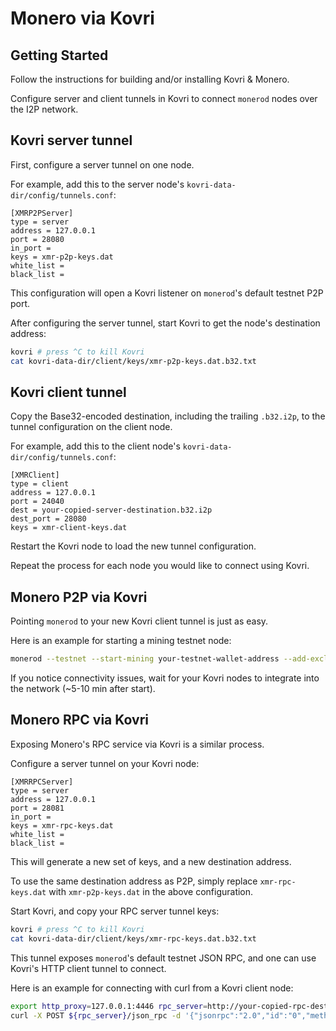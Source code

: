 # Monero via Kovri

## Getting Started

Follow the instructions for building and/or installing Kovri & Monero.

Configure server and client tunnels in Kovri to connect `monerod` nodes over the I2P network.

## Kovri server tunnel

First, configure a server tunnel on one node.

For example, add this to the server node's `kovri-data-dir/config/tunnels.conf`:

```
[XMRP2PServer]
type = server
address = 127.0.0.1
port = 28080
in_port =
keys = xmr-p2p-keys.dat
white_list =
black_list =
```

This configuration will open a Kovri listener on `monerod`'s default testnet P2P port.

After configuring the server tunnel, start Kovri to get the node's destination address:

```bash
kovri # press ^C to kill Kovri
cat kovri-data-dir/client/keys/xmr-p2p-keys.dat.b32.txt
```

## Kovri client tunnel

Copy the Base32-encoded destination, including the trailing `.b32.i2p`, to the tunnel configuration on the client node.

For example, add this to the client node's `kovri-data-dir/config/tunnels.conf`:

```
[XMRClient]
type = client
address = 127.0.0.1
port = 24040
dest = your-copied-server-destination.b32.i2p
dest_port = 28080
keys = xmr-client-keys.dat
```

Restart the Kovri node to load the new tunnel configuration.

Repeat the process for each node you would like to connect using Kovri.

## Monero P2P via Kovri

Pointing `monerod` to your new Kovri client tunnel is just as easy.

Here is an example for starting a mining testnet node:

```bash
monerod --testnet --start-mining your-testnet-wallet-address --add-exclusive-node 127.0.0.1:24040
```

If you notice connectivity issues, wait for your Kovri nodes to integrate into the network (~5-10 min after start).

## Monero RPC via Kovri

Exposing Monero's RPC service via Kovri is a similar process.

Configure a server tunnel on your Kovri node:

```
[XMRRPCServer]
type = server
address = 127.0.0.1
port = 28081
in_port =
keys = xmr-rpc-keys.dat
white_list =
black_list =
```

This will generate a new set of keys, and a new destination address.

To use the same destination address as P2P, simply replace `xmr-rpc-keys.dat` with `xmr-p2p-keys.dat` in the above configuration.

Start Kovri, and copy your RPC server tunnel keys:

```bash
kovri # press ^C to kill Kovri
cat kovri-data-dir/client/keys/xmr-rpc-keys.dat.b32.txt
```

This tunnel exposes `monerod`'s default testnet JSON RPC, and one can use Kovri's HTTP client tunnel to connect.

Here is an example for connecting with curl from a Kovri client node:

```bash
export http_proxy=127.0.0.1:4446 rpc_server=http://your-copied-rpc-destination.b32.i2p:28081
curl -X POST ${rpc_server}/json_rpc -d '{"jsonrpc":"2.0","id":"0","method":"get_height"}' -H 'Content-Type: application/json'
```
